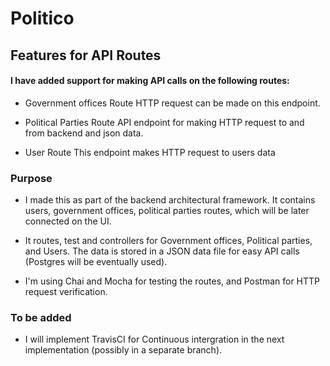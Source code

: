 # Politico

## Features for API Routes
#### I have added support for making API calls on the following routes:

- Government offices Route
HTTP request can be made on this endpoint.

- Political Parties Route 
API endpoint for making HTTP request to and from backend and json data.

- User Route 
This endpoint makes HTTP request to users data

### Purpose
- I made this as part of the backend architectural framework. It contains users, government offices, political parties routes, which will be later connected on the UI.

- It routes, test and controllers for Government offices, Political parties, and Users. The data is stored in a JSON data file for easy API calls (Postgres will be eventually used).  

- I'm using Chai and Mocha for testing the routes, and Postman for HTTP request verification. 

### To be added
- I will implement TravisCI for Continuous intergration in the next implementation (possibly in a separate branch).
